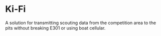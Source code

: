 # Ki-Fi
A solution for transmitting scouting data from the competition area to the pits without breaking E301 or using boat cellular.
